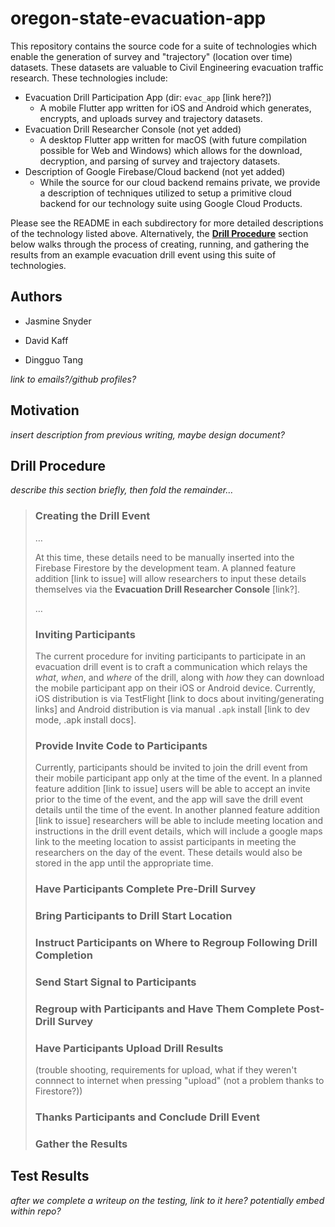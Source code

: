 # oregon-state-evacuation-app

This repository contains the source code for a suite of technologies which enable the generation of survey and "trajectory" (location over time) datasets. These datasets are valuable to Civil Engineering evacuation traffic research. These technologies include:
- Evacuation Drill Participation App (dir: `evac_app` [link here?])
    - A mobile Flutter app written for iOS and Android which generates, encrypts, and uploads survey and trajectory datasets. 
- Evacuation Drill Researcher Console (not yet added)
    - A desktop Flutter app written for macOS (with future compilation possible for Web and Windows) which allows for the download, decryption, and parsing of survey and trajectory datasets.
- Description of Google Firebase/Cloud backend (not yet added)
    - While the source for our cloud backend remains private, we provide a description of techniques utilized to setup a primitive cloud backend for our technology suite using Google Cloud Products.

Please see the README in each subdirectory for more detailed descriptions of the technology listed above. Alternatively, the **[Drill Procedure](#drill-procedure)** section below walks through the process of creating, running, and gathering the results from an example evacuation drill event using this suite of technologies.

## Authors 

- Jasmine Snyder

- David Kaff

- Dingguo Tang

*link to emails?/github profiles?*

## Motivation

*insert description from previous writing, maybe design document?*

## Drill Procedure<a name="drill_procedure"></a>

*describe this section briefly, then fold the remainder…*

<!-- <details>
<summary>Click here to view drill procedure.</summary> -->

>### Creating the Drill Event
>
>…
>
>At this time, these details need to be manually inserted into the Firebase Firestore by the development team. A planned feature addition [link to issue] will allow researchers to input these details themselves via the **Evacuation Drill Researcher Console** [link?].
>
>…
>
>### Inviting Participants
>
>The current procedure for inviting participants to participate in an evacuation drill event is to craft a communication which relays the *what*, *when*, and *where* of the drill, along with *how* they can download the mobile participant app on their iOS or Android device. Currently, iOS distribution is via TestFlight [link to docs about inviting/generating links] and Android distribution is via manual `.apk` install [link to dev mode, .apk install docs].
>
>### Provide Invite Code to Participants
>
>Currently, participants should be invited to join the drill event from their mobile participant app only at the time of the event. In a planned feature addition [link to issue] users will be able to accept an invite prior to the time of the event, and the app will save the drill event details until the time of the event. In another planned feature addition [link to issue] researchers will be able to include meeting location and instructions in the drill event details, which will include a google maps link to the meeting location to assist participants in meeting the researchers on the day of the event. These details would also be stored in the app until the appropriate time.
>
>### Have Participants Complete Pre-Drill Survey
>
>### Bring Participants to Drill Start Location
>
>### Instruct Participants on Where to Regroup Following Drill Completion
>
>### Send **Start Signal** to Participants
>
>### Regroup with Participants and Have Them Complete Post-Drill Survey
>
>### Have Participants Upload Drill Results
>
>(trouble shooting, requirements for upload, what if they weren't connnect to internet when pressing "upload" (not a problem thanks to Firestore?))
>
>### Thanks Participants and Conclude Drill Event
>
>### Gather the Results



<!-- </details> -->

## Test Results

*after we complete a writeup on the testing, link to it here? potentially embed within repo?*

